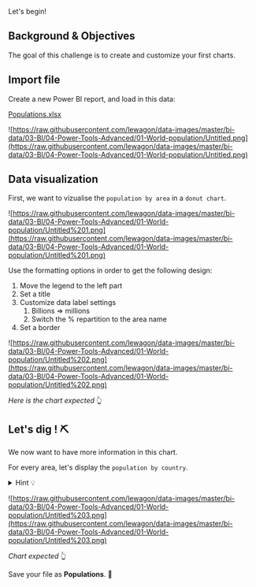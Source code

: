 Let's begin!

## Background & Objectives

The goal of this challenge is to create and customize your first charts.

## Import file

Create a new Power BI report, and load in this data:

[Populations.xlsx](https://wagon-public-datasets.s3.eu-west-1.amazonaws.com/bi-data/Populations.xlsx)

![https://raw.githubusercontent.com/lewagon/data-images/master/bi-data/03-BI/04-Power-Tools-Advanced/01-World-population/Untitled.png](https://raw.githubusercontent.com/lewagon/data-images/master/bi-data/03-BI/04-Power-Tools-Advanced/01-World-population/Untitled.png)

## Data visualization

First, we want to vizualise the `population by area` in a `donut chart`.

![https://raw.githubusercontent.com/lewagon/data-images/master/bi-data/03-BI/04-Power-Tools-Advanced/01-World-population/Untitled%201.png](https://raw.githubusercontent.com/lewagon/data-images/master/bi-data/03-BI/04-Power-Tools-Advanced/01-World-population/Untitled%201.png)

Use the formatting options in order to get the following design:

1. Move the legend to the left part
2. Set a title
3. Customize data label settings
    1. Billions ⇒ millions
    2. Switch the % repartition to the area name
4. Set a border 

![https://raw.githubusercontent.com/lewagon/data-images/master/bi-data/03-BI/04-Power-Tools-Advanced/01-World-population/Untitled%202.png](https://raw.githubusercontent.com/lewagon/data-images/master/bi-data/03-BI/04-Power-Tools-Advanced/01-World-population/Untitled%202.png)

*Here is the chart expected* 👆

## Let's dig ! ⛏

We now want to have more information in this chart.

For every area, let's display the `population by country`.

<details><summary markdown='span'>Hint 💡
</summary>
  - For the information, we will use the `drill/down`
</details>

![https://raw.githubusercontent.com/lewagon/data-images/master/bi-data/03-BI/04-Power-Tools-Advanced/01-World-population/Untitled%203.png](https://raw.githubusercontent.com/lewagon/data-images/master/bi-data/03-BI/04-Power-Tools-Advanced/01-World-population/Untitled%203.png)

*Chart expected* 👆

Save your file as **Populations**. 💾
